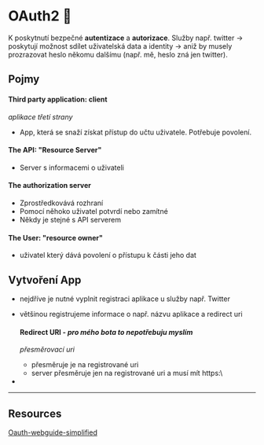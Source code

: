 # OAuth2 🔐

K poskytnutí bezpečné __autentizace__ a __autorizace__. Služby např. twitter -> poskytují možnost sdílet uživatelská data a identity -> aniž by musely prozrazovat heslo někomu
dalšímu (např. mě, heslo zná jen twitter). 

## Pojmy
#### Third party application: client
_aplikace třetí strany_

- App, která se snaží získat přístup do učtu uživatele. Potřebuje povolení. 

#### The API: "Resource Server"

- Server s informacemi o uživateli

#### The authorization server
 
- Zprostředkovává rozhraní
- Pomocí něhoko uživatel potvrdí nebo zamítné
- Někdy je stejné s API serverem

#### The User: "resource owner"
- uživatel který dává povolení o přístupu k části jeho dat

## Vytvoření App

- nejdříve je nutné vyplnit registraci aplikace u služby např. Twitter
- většinou registrujeme informace o např. názvu aplikace a redirect uri

	#### Redirect URI - _pro mého bota to nepotřebuju myslím_
	_přesměrovací uri_
	- přesměruje je na registrované uri
	- server přesměruje jen na registrované uri a musí mít https:\\  
- 

---

## Resources
[Oauth-webguide-simplified](https://aaronparecki.com/oauth-2-simplified/#roles)
